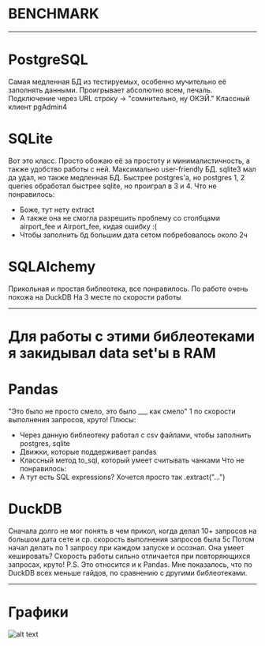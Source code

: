 # BENCHMARK
------------
# PostgreSQL
Самая медленная БД из тестируемых, особенно мучительно её заполнять данными.
Проигрывает абсолютно всем, печаль.
Подключение через URL строку -> "сомнительно, ну ОКЭЙ."
Классный клиент pgAdmin4


# SQLite
Вот это класс. Просто обожаю её за простоту и минималистичность, а также удобство работы с ней.
Максимально user-friendly БД. sqlite3 мал да удал, но также медленная БД.
Быстрее postgres'а, но postgres 1, 2 queries обработал быстрее sqlite, но проиграл в 3 и 4.
Что не понравилось: 
  - Боже, тут нету extract
  - А также она не смогла разрешить проблему со столбцами airport_fee и Airport_fee, кидая ошибку :(
  - Чтобы заполнить бд большим дата сетом побребовалось около 2ч

# SQLAlchemy
Прикольная и простая библеотека, все понравилось.
По работе очень похожа на DuckDB
На 3 месте по скорости работы

--------
# Для работы с этими библеотеками я закидывал data set'ы в RAM

# Pandas
"Это было не просто смело, это было ___ как смело"
1 по скорости выполнения запросов, круто!
Плюсы:
  - Через данную библеотеку работал с csv файлами, чтобы заполнить postgres, sqlite
  - Движки, которые поддерживает pandas
  - Классный метод to_sql, который умеет считывать чанками 
Что не понравилось:
  - А тут есть SQL expressions? Хочется просто так .extract("...")

# DuckDB
Сначала долго не мог понять в чем прикол, когда делал 10+ запросов на большом дата сете и ср. скорость выполнения запросов была 5с
Потом начал делать по 1 запросу при каждом запуске и осознал. Она умеет кешировать? Скорость работы сильно отличается
при повторяющихся запросах, круто! P.S. Это относится и к Pandas.
Мне показалось, что по DuckDB всех меньше гайдов, по сравнению с другими библеотеками.

------
# Графики

![alt text](https://www.google.com/url?sa=i&url=https%3A%2F%2Fwww.goodhousekeeping.com%2Flife%2Fpets%2Fa43276342%2Fcat-instagram-captions%2F&psig=AOvVaw2zrSY9229_F5MjGcgCj-OQ&ust=1701847944748000&source=images&cd=vfe&ved=0CBEQjRxqFwoTCMizveLj94IDFQAAAAAdAAAAABAE)
